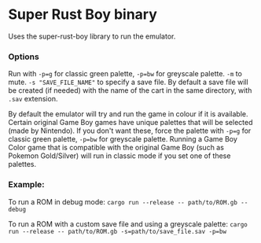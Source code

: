 # Super Rust Boy binary
Uses the super-rust-boy library to run the emulator.

### Options
Run with `-p=g` for classic green palette, `-p=bw` for greyscale palette. `-m` to mute. `-s "SAVE_FILE_NAME"` to specify a save file. By default a save file will be created (if needed) with the name of the cart in the same directory, with `.sav` extension.

By default the emulator will try and run the game in colour if it is available. Certain original Game Boy games have unique palettes that will be selected (made by Nintendo). If you don't want these, force the palette with `-p=g` for classic green palette, `-p=bw` for greyscale palette. Running a Game Boy Color game that is compatible with the original Game Boy (such as Pokemon Gold/Silver) will run in classic mode if you set one of these palettes.

### Example:
To run a ROM in debug mode:
`cargo run --release -- path/to/ROM.gb --debug`

To run a ROM with a custom save file and using a greyscale palette:
`cargo run --release -- path/to/ROM.gb -s=path/to/save_file.sav -p=bw`